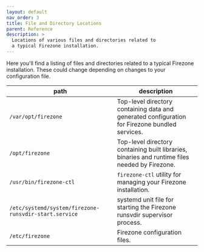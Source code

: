 ```yaml
---
layout: default
nav_order: 3
title: File and Directory Locations
parent: Reference
description: >
  Locations of various files and directories related to
  a typical Firezone installation.
---
```


Here you'll find a listing of files and directories related to a typical
Firezone installation. These could change depending on changes to your
configuration file.

<!-- markdownlint-disable MD013 -->

| path | description |
| --- | --- |
| `/var/opt/firezone` | Top-level directory containing data and generated configuration for Firezone bundled services. |
| `/opt/firezone` | Top-level directory containing built libraries, binaries and runtime files needed by Firezone. |
| `/usr/bin/firezone-ctl` | `firezone-ctl` utility for managing your Firezone installation. |
| `/etc/systemd/system/firezone-runsvdir-start.service` | systemd unit file for starting the Firezone runsvdir supervisor process. |
| `/etc/firezone` | Firezone configuration files. |

<!-- markdownlint-disable MD013 -->
